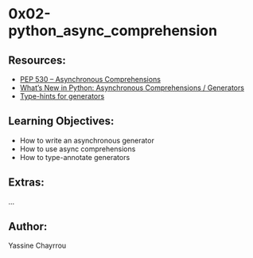 # 0x02-python_async_comprehension


## Resources:


- <a href="https://www.python.org/dev/peps/pep-0530/" target="_blank">PEP 530 – Asynchronous Comprehensions</a>
- <a href="https://www.blog.pythonlibrary.org/2017/02/14/whats-new-in-python-asynchronous-comprehensions-generators/" target="_blank">What’s New in Python: Asynchronous Comprehensions / Generators</a>
- <a href="https://stackoverflow.com/questions/42531143/type-hinting-generator-in-python-3-6" target="_blank">Type-hints for generators</a>

## Learning Objectives:

- How to write an asynchronous generator
- How to use async comprehensions
- How to type-annotate generators

## Extras:

...

## Author:
Yassine Chayrrou
